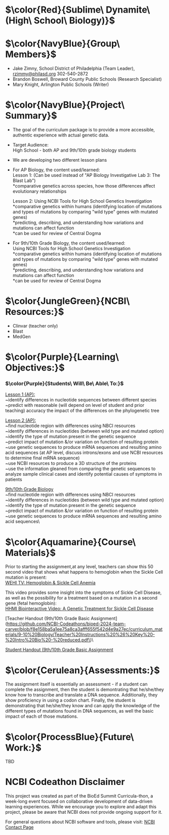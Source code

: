 # $\color{Red}{Sublime\ Dynamite\ (High\ School\ Biology)}$ 

# $\color{NavyBlue}{Group\ Members}$
- Jake Zimny, School District of Philadelphia (Team Leader), rzimmy@philasd.org 302-540-2872
- Brandon Boswell, Broward County Public Schools (Research Specialist)
- Mary Knight, Arlington Public Schools (Writer)

# $\color{NavyBlue}{Project\ Summary}$
- The goal of the curriculum package is to provide a more accessible, authentic experience with actual genetic data. 
- Target Audience:\
  High School - both AP and 9th/10th grade biology students
  
- We are developing two different lesson plans
- For AP Biology, the content used/learned:\
  Lesson 1: (Can be used instead of "AP Biology Investigative Lab 3: The Blast Lab")\
  *comparative genetics across species, how those differences affect evolutionary relationships

  Lesson 2: Using NCBI Tools for High School Genetics Investigation\
  *comparative genetics within humans (identifying location of mutations and types of mutations by comparing "wild type" genes with mutated genes)\
  *predicting, describing, and understanding how variations and mutations can affect function\
  *can be used for review of Central Dogma
  
- For 9th/10th Grade Biology, the content used/learned:\
  Using NCBI Tools for High School Genetics Investigation\
  *comparative genetics within humans (identifying location of mutations and types of mutations by comparing "wild type" genes with mutated genes)\
  *predicting, describing, and understanding how variations and mutations can affect function\
  *can be used for review of Central Dogma

  
# $\color{JungleGreen}{NCBI\ Resources:}$
- Clinvar (teacher only)
- Blast
- MedGen

# $\color{Purple}{Learning\ Objectives:}$
<h3>$\color{Purple}{Students\ Will\ Be\ Able\ To:}$ </h3>

<ins>Lesson 1 (AP):</ins>\
~identify differences in nucleotide sequences between different species\
~predict with reasonable (will depend on level of student and prior teaching) accuracy the impact of the differences on the phylogenetic tree

<ins>Lesson 2 (AP):</ins>\
~find nucleotide region with differences using NBCI resources\
~identify differences in nucleotides (between wild type and mutated option)\
~identify the type of mutation present in the genetic sequence\
~predict impact of mutation &/or variation on function of resulting protein\
~use genetic sequences to produce mRNA sequences and resulting amino acid sequences (at AP level, discuss introns/exons and use NCBI resources to determine final mRNA sequence)\
~use NCBI resources to produce a 3D structure of the proteins\
~use the information gleaned from comparing the genetic sequences to analyze sample clinical cases and identify potential causes of symptoms in patients

<ins>9th/10th Grade Biology</ins>\
~find nucleotide region with differences using NBCI resources\
~identify differences in nucleotides (between wild type and mutated option)\
~identify the type of mutation present in the genetic sequence\
~predict impact of mutation &/or variation on function of resulting protein\
~use genetic sequences to produce mRNA sequences and resulting amino acid sequences\

# $\color{Aquamarine}{Course\ Materials}$
Prior to starting the assignment,at any level, teachers can show this 50 second video that shows what happens to hemoglobin when the Sickle Cell mutation is present:\
[WEHI TV: Hemoglobin & Sickle Cell Anemia](https://www.wehi.edu.au/wehi-tv/haemoglobin-and-sickle-cell-anaemia/)

This video provides some insight into the symptoms of Sickle Cell Disease, as well as the possibility for a treatment based on a mutation in a second gene (fetal hemoglobin):\
[HHMI Biointeractive Video: A Genetic Treatment for Sickle Cell Disease](https://www.biointeractive.org/classroom-resources/genetic-treatment-sickle-cell-disease)

[Teacher Handout (9th/10th Grade Basic Assignment](https://github.com/NCBI-Codeathons/bioed-2024-team-carver/blob/f8e158ba5a1ee75a8ca3afff655f542d4e9a27ec/curriculum_materials/9-10%20Biology/Teacher%20Instructions%20%26%20Key%20-%20Intro%20Bio%20-%20reduced.pdf\)\ 

[Student Handout (9th/10th Grade Basic Assignment](https://github.com/NCBI-Codeathons/bioed-2024-team-carver/blob/591b2a4ef9a56f39c06066bdbb53c26160b09cbb/curriculum_materials/9-10%20Biology/Student%20Handout%20-%20Intro%20Bio%20-%20reduced.pdf)

# $\color{Cerulean}{Assessments:}$
The assignment itself is essentially an assessment - if a student can complete the assignment, then the student is demontrating that he/she/they know how to transcribe and translate a DNA sequence. Additionally, they show proficiency in using a codon chart. Finally, the student is demonstrating that he/she/they know and can apply the knowledge of the different types of mutations found in DNA sequences, as well the basic impact of each of those mutations.

# $\color{ProcessBlue}{Future\ Work:}$
TBD

# NCBI Codeathon Disclaimer
This project was created as part of the BioEd Summit Curricula-thon, a week-long event focused on collaborative development of data-driven learning experiences. While we encourage you to explore and adapt this project, please be aware that NCBI does not provide ongoing support for it.

For general questions about NCBI software and tools, please visit: [NCBI Contact Page](https://www.ncbi.nlm.nih.gov/home/about/contact/)

